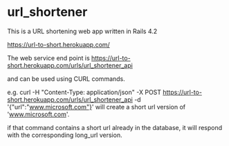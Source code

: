 # url_shortener

This is a URL shortening web app written in Rails 4.2

<https://url-to-short.herokuapp.com/>

The web service end point is <https://url-to-short.herokuapp.com/urls/url_shortener_api>

and can be used using CURL commands.

e.g.
curl -H "Content-Type: application/json" -X POST https://url-to-short.herokuapp.com/urls/url_shortener_api -d '{"url":"www.microsoft.com"}'
will create a short url version of 'www.microsoft.com'.

if that command contains a short url already in the database, it will respond with the corresponding long_url version.
